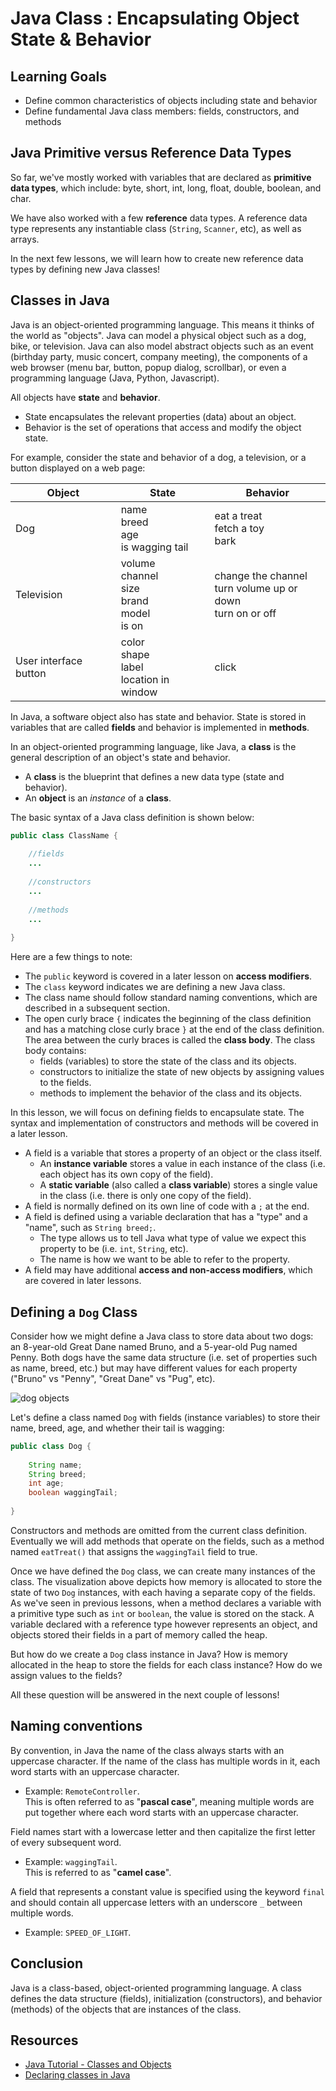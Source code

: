 
# Java Class :  Encapsulating Object State & Behavior 

## Learning Goals

- Define common characteristics of objects including state and behavior
- Define fundamental Java class members: fields, constructors, and methods

## Java Primitive versus Reference Data Types

So far, we've mostly worked with variables that are declared as **primitive data types**, which include:
byte, short, int, long, float, double, boolean, and char. 

We have also worked with a few **reference** data types.
A reference data type represents any instantiable class (`String`, `Scanner`, etc), as well as arrays.

In the next few lessons, we will learn how to create new reference data types by defining new Java classes! 

## Classes in Java

Java is an object-oriented programming language. This means it thinks of the
world as "objects". Java can model a physical object such as a dog, bike, or television.
Java can also model abstract objects such as an event (birthday party, 
music concert, company meeting), the components of a web browser (menu bar, button, 
popup dialog, scrollbar), or even a programming language (Java, Python, Javascript).

All objects have **state** and **behavior**.   
- State encapsulates the relevant properties (data) about an object. 
- Behavior is the set of operations that access and modify the object state.

For example, consider the state and behavior of a dog, a television, or a button displayed on a web page:

| Object                | State                                                          | Behavior                                                           |
|-----------------------|----------------------------------------------------------------|--------------------------------------------------------------------|
| Dog                   | name <br> breed <br> age <br> is wagging tail                  | eat a treat <br> fetch a toy <br> bark                             |
| Television            | volume <br> channel <br> size <br> brand <br> model <br> is on | change the channel <br> turn volume up or down <br> turn on or off |
| User interface button | color <br> shape <br> label <br> location  in window           | click                                                              |

In Java, a software object also has state and behavior.  State is stored
in variables that are called **fields** and behavior is implemented in **methods**.

In an object-oriented programming language, like Java, a **class** is the general description of
an object's state and behavior.

- A **class** is the blueprint that defines a new data type (state and behavior).
- An **object** is an _instance_ of a **class**.

The basic syntax of a Java class definition is shown below:

```java
public class ClassName {
    
    //fields
    ...
            
    //constructors
    ...
            
    //methods
    ...
    
}
```

Here are a few things to note:

- The `public` keyword is covered in a later lesson on **access modifiers**.
- The `class` keyword indicates we are defining a new Java class.
- The class name should follow standard naming conventions, which are described in a subsequent section.
- The open curly brace `{` indicates the beginning of the class definition and
  has a matching close curly brace `}` at the end of the class definition.
  The area between the curly braces is called the **class body**. The class body contains:
  - fields (variables) to store the state of the class and its objects.
  - constructors to initialize the state of new objects by assigning values to the fields.
  - methods to implement the behavior of the class and its objects.

In this lesson, we will focus on defining fields to encapsulate state.
The syntax and implementation of constructors and methods will be covered in a later lesson.

- A field is a variable that stores a property of an object or the class itself.
  - An **instance variable** stores a value in each instance of the class (i.e. each object has its own copy of the field).
  - A **static variable** (also called a **class variable**) stores a single value in the class (i.e. there is only one copy of the field).
- A field is normally defined on its own line of code with a `;` at the end.
- A field is defined using a variable declaration that has a "type" and a "name", such as `String breed;`.
  - The type allows us to tell Java what type of value we expect this property to be (i.e. `int`, `String`, etc).
  - The name is how we want to be able to refer to the property.
- A field may have additional **access and non-access modifiers**, which are covered in later lessons.

## Defining a `Dog` Class

Consider how we might define a Java class to store data about two dogs: an 8-year-old Great Dane
named Bruno, and a 5-year-old Pug named Penny.
Both dogs have the same data structure (i.e. set of properties such as name, breed, etc.)
but may have different values for each property ("Bruno" vs "Penny", "Great Dane" vs "Pug", etc).

![dog objects](https://curriculum-content.s3.amazonaws.com/6676/java-mod2-oop-fundamentals/2dog_objects.png)

Let's define a class named `Dog` with fields (instance variables) to store their name, breed, age, and whether their tail is wagging:

```java
public class Dog {
    
    String name;
    String breed;
    int age;
    boolean waggingTail;
    
} 
```

Constructors and methods are omitted from the current class definition.
Eventually we will add methods that operate on the fields, such as a method
named `eatTreat()` that assigns the `waggingTail` field to true.

Once we have defined the `Dog` class, we can create many instances of the class.
The visualization above depicts how memory is allocated to store the state of two `Dog`
instances, with each having a separate copy of the fields. As we've seen in previous lessons,
when a method declares a variable with a primitive type such
as `int` or `boolean`, the value is stored on the stack.
A variable declared with a reference type however represents an
object, and objects stored their fields in a part of memory called the heap. 

But how do we create a `Dog` class instance in Java?
How is memory allocated in the heap to store the fields for each class instance?
How do we assign values to the fields?

All these question will be answered in the next couple of lessons!

## Naming conventions

By convention, in Java the name of the class always starts with an uppercase character.
If the name of the class has multiple words in it, each word starts with an uppercase character.

- Example: `RemoteController`.   
  This is often referred to as "**pascal case**", meaning multiple words are
  put together where each word starts with an uppercase character.

Field names start with a lowercase letter and then capitalize the first
letter of every subsequent word.

- Example: `waggingTail`.   
  This is referred to as "**camel case**".

A field that represents a constant value is specified using the keyword `final` and should
contain all uppercase letters with an underscore `_` between multiple words.

- Example: `SPEED_OF_LIGHT`.




## Conclusion

Java is a class-based, object-oriented programming language.  A class defines the
data structure (fields), initialization (constructors), and behavior (methods)
of the objects that are instances of the class.

## Resources

- [Java Tutorial - Classes and Objects](https://docs.oracle.com/javase/tutorial/java/javaOO/index.html)   
- [Declaring classes in Java](https://docs.oracle.com/javase/tutorial/java/javaOO/classdecl.html)   